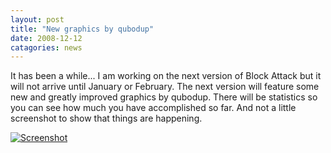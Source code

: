 ```yaml
---
layout: post
title: "New graphics by qubodup"
date: 2008-12-12
catagories: news
---
```

It has been a while... I am working on the next version of Block Attack but it will not arrive until January or February. The next version will feature some new and greatly improved graphics by qubodup. There will be statistics so you can see how much you have accomplished so far. And not a little screenshot to show that things are happening.

<a href="{{ site.url }}/images/screenshot12.png"><img src="{{ site.url }}/images/screenshot12thump.jpg" alt="Screenshot" border="0">
